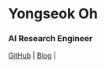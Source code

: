 # Yongseok Oh


### AI Research Engineer
[GitHub](https://github.com/Yongseok1113) | [Blog](https://yongseok1113.github.io/) |
